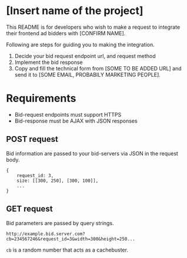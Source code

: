 # [Insert name of the project]

This README is for developers who wish to make a request to integrate their frontend ad bidders with [CONFIRM NAME].

Following are steps for guiding you to making the integration. 
1. Decide your bid request endpoint url, and request method
2. Implement the bid response
3. Copy and fill the technical form from [SOME TO BE ADDED URL] and send it to [SOME EMAIL, PROBABILY MARKETING PEOPLE].

# Requirements

* Bid-request endpoints must support HTTPS 
* Bid-response must be AJAX with JSON responses

## POST request

Bid information are passed to your bid-servers via JSON in the request body.
```example json request body
{
    request_id: 3,
    size: [[300, 250], [300, 100]],
    ...
}
``` 

## GET request

Bid parameters are passed by query strings. 
```example querystring
http://example.bid.server.com?cb=234567246&request_id=3&width=300&height=250...

```
`cb` is a random number that acts as a cachebuster.
  